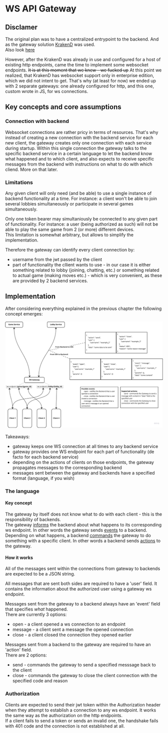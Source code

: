 # WS API Gateway
## Disclamer
The original plan was to have a centralized entrypoint to the backend. And as the gateway solution [KrakenD](https://www.krakend.io/docs/overview/) was used. <br>
Also look [here](../gateway)

However, after the KrakenD was already in use and configured for a host of existing http endpoints, came the time to implement some websocket endpoints. ~~It is at this moment that we knew - we fucked up~~ At this point we realized, that KrakenD has websocket support only in enterprise edition, which we did not intent to get. That's why (at least for now) we ended up with 2 separate gateways: one already configured for http, and this one, custom wrote in JS, for ws connections.

## Key concepts and core assumptions
### Connection with backend
Websocket connections are rather pricy in terms of resources. That's why instead of creating a new connection with the backend service for each new client, the gateway creates only one connection with each service during startup. Within this single connection the gateway talks to the specific backend service in a certain language to let the backend know what happened and to which client, and also expects to receive specific messages from the backend with instructions on what to do with which cliend. More on that later.

### Limitations
Any given client will only need (and be able) to use a single instance of backend functionality at a time. For instance: a client won't be able to join several lobbies simultaneously or participate in several games simultaneously.

Only one token bearer may simultaniously be connected to any given part of functionality. For instance: a user (being authorized as such) will not be able to play the same game from 2 (or more) different devices.<br>
This limitation is somewhat arbitrary, but allows to simplify the implementation.

Therefore the gateway can identify every client connection by:
- username from the jwt passed by the client
- part of functionality the cllient wants to use - in our case it is either something related to lobby (joining, chatting, etc.) or something related to actual game (making moves etc.) - which is very convenient, as these are provided by 2 backend services.

## Implementation
After considering everything explained in the previous chapter the following concept emerges:<br><br>
![WS Gateway architecture](../../misc/ws_gateway.jpeg)
<br><br>
Takeaways:
- gateway keeps one WS connection at all times to any backend service
- gateway provides one WS endpoint for each part of functionality (de facto for each backend service)
- depending on the actions of clients on those endpoints, the gateway propagates messages to the corresponding backend
- messages sent between the gateway and backends have a specified format (language, if you wish)

### The language
#### Key concept
The gateway by itself does not know what to do with each client - this is the responsibility of backends.<br>
The gateway <ins>informs</ins> the backend about what happens to its corresponding ws endpoint. In other words the gateway sends <ins>events</ins> to a backend.<br>
Depending on what happens, a backend <ins>commands</ins> the gateway to do something with a specific client. In other words a backend sends <ins>actions</ins> to the gateway.

#### How it works
All of the messages sent within the connections from gateway to backends are expected to be a JSON string.

All messages that are sent both sides are required to have a 'user' field. It contains the information about the authorized user using a gateway ws endpoint.

Messages sent from the gateway to a backend always have an 'event' field that specifies *what* happened.<br>
There are currently 3 options:
- open - a client opened a ws connection to an endpoint
- message - a client sent a message the opened connection
- close - a client closed the connection they opened earlier

Messages sent from a backend to the gateway are required to have an 'action' field.<br>
There are 2 options:
- send - commands the gateway to send a specified messsage back to the client
- close - commands the gateway to close the client connection with the specified code and reason

### Authorization
Clients are expected to send their jwt token within the Authorization header when they attempt to establish a connection to any ws endpoint. It works the same way as the authorization on the http endpoints.<br>
If a client fails to send a token or sends an invalid one, the handshake fails with 401 code and the connection is not established at all.
